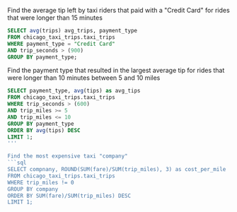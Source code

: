 
Find the average tip left by taxi riders that paid with a "Credit Card" for rides that were longer than 15 minutes

```sql
SELECT avg(trips) avg_trips, payment_type
FROM chicago_taxi_trips.taxi_trips
WHERE payment_type = "Credit Card"
AND trip_seconds > (900)
GROUP BY payment_type;
```

Find the payment type that resulted in the largest average tip for rides that were longer than 10 minutes between 5 and 10 miles

```sql
SELECT payment_type, avg(tips) as avg_tips
FROM chicago_taxi_trips.taxi_trips
WHERE trip_seconds > (600)
AND trip_miles >= 5
AND trip_miles <= 10
GROUP BY payment_type
ORDER BY avg(tips) DESC
LIMIT 1;
'''

Find the most expensive taxi "company"
```sql
SELECT compnany, ROUND(SUM(fare)/SUM(trip_miles), 3) as cost_per_mile
FROM chicago_taxi_trips.taxi_trips
WHERE trip_miles != 0
GROUP BY company
ORDER BY SUM(fare)/SUM(trip_miles) DESC
LIMIT 1;
